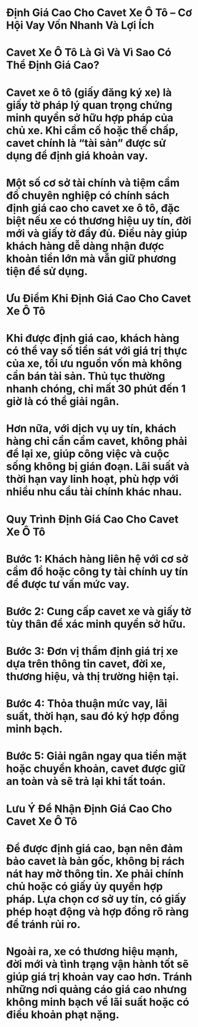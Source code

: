 # Định Giá Cao Cho Cavet Xe Ô Tô – Cơ Hội Vay Vốn Nhanh Và Lợi Ích

# Cavet Xe Ô Tô Là Gì Và Vì Sao Có Thể Định Giá Cao?

# Cavet xe ô tô (giấy đăng ký xe) là giấy tờ pháp lý quan trọng chứng minh quyền sở hữu hợp pháp của chủ xe. Khi cầm cố hoặc thế chấp, cavet chính là “tài sản” được sử dụng để định giá khoản vay.

# 

# Một số cơ sở tài chính và tiệm cầm đồ chuyên nghiệp có chính sách định giá cao cho cavet xe ô tô, đặc biệt nếu xe có thương hiệu uy tín, đời mới và giấy tờ đầy đủ. Điều này giúp khách hàng dễ dàng nhận được khoản tiền lớn mà vẫn giữ phương tiện để sử dụng.

# 

# Ưu Điểm Khi Định Giá Cao Cho Cavet Xe Ô Tô

# Khi được định giá cao, khách hàng có thể vay số tiền sát với giá trị thực của xe, tối ưu nguồn vốn mà không cần bán tài sản. Thủ tục thường nhanh chóng, chỉ mất 30 phút đến 1 giờ là có thể giải ngân.

# 

# Hơn nữa, với dịch vụ uy tín, khách hàng chỉ cần cầm cavet, không phải để lại xe, giúp công việc và cuộc sống không bị gián đoạn. Lãi suất và thời hạn vay linh hoạt, phù hợp với nhiều nhu cầu tài chính khác nhau.

# 

# Quy Trình Định Giá Cao Cho Cavet Xe Ô Tô

# Bước 1: Khách hàng liên hệ với cơ sở cầm đồ hoặc công ty tài chính uy tín để được tư vấn mức vay.

# Bước 2: Cung cấp cavet xe và giấy tờ tùy thân để xác minh quyền sở hữu.

# Bước 3: Đơn vị thẩm định giá trị xe dựa trên thông tin cavet, đời xe, thương hiệu, và thị trường hiện tại.

# Bước 4: Thỏa thuận mức vay, lãi suất, thời hạn, sau đó ký hợp đồng minh bạch.

# Bước 5: Giải ngân ngay qua tiền mặt hoặc chuyển khoản, cavet được giữ an toàn và sẽ trả lại khi tất toán.

# 

# Lưu Ý Để Nhận Định Giá Cao Cho Cavet Xe Ô Tô

# Để được định giá cao, bạn nên đảm bảo cavet là bản gốc, không bị rách nát hay mờ thông tin. Xe phải chính chủ hoặc có giấy ủy quyền hợp pháp. Lựa chọn cơ sở uy tín, có giấy phép hoạt động và hợp đồng rõ ràng để tránh rủi ro.

# 

# Ngoài ra, xe có thương hiệu mạnh, đời mới và tình trạng vận hành tốt sẽ giúp giá trị khoản vay cao hơn. Tránh những nơi quảng cáo giá cao nhưng không minh bạch về lãi suất hoặc có điều khoản phạt nặng.

